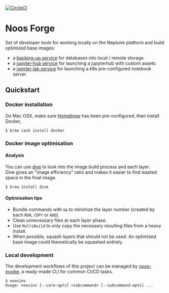 [![CircleCI](https://circleci.com/gh/noosenergy/noos-forge.svg?style=svg&circle-token=6ed140ddf30bafe312339a5d3adaec60106d0710)](https://circleci.com/gh/noosenergy/noos-forge)

# Noos Forge
Set of developer tools for working locally on the Neptune platform and build optimized base images:

* a [backing-up service](./docker/db-back-up) for databases into local / remote storage
* a [jupyter-hub service](docker/jupyterhub) for launching a jupyterhub with custom assets
* a [jupyter-lab service](docker/jupyterlab) for launching a k8s pre-configured notebook server

## Quickstart

### Docker installation

On Mac OSX, make sure [Homebrew](https://brew.sh/) has been pre-configured, then install Docker,

    $ brew cask install docker

### Docker image optimisation

#### Analysis

You can use [dive](https://github.com/wagoodman/dive) to look into the image build process and each layer.\
Dive gives an "image efficiency" ratio and makes it easier to find wasted space in the final image.

    $ brew install dive

#### Optimisation tips

- Bundle commands with `&&` to minimize the layer number (created by each `RUN`, `COPY` or `ADD`).
- Clean unnecessary files at each layer phase.
- Use `MultiBuild` to only copy the necessary resulting files from a heavy install.
- When possible, squash layers that should not be used. An optimized base image could theoretically be squashed entirely.

### Local development

The development workflows of this project can be managed by [noos-invoke](https://github.com/noosenergy/noos-invoke), a ready-made CLI for common CI/CD tasks.

```
$ noosinv
Usage: noosinv [--core-opts] <subcommand> [--subcommand-opts] ...
```
